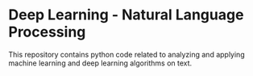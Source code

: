 # Deep Learning - Natural Language Processing

This repository contains python code related to analyzing and applying machine learning and deep learning algorithms on text.